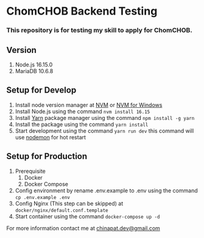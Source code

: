 # ChomCHOB Backend Testing
### This repository is for testing my skill to apply for ChomCHOB.

## Version
1. Node.js 16.15.0
2. MariaDB 10.6.8

## Setup for Develop
1. Install node version manager at [NVM](https://github.com/nvm-sh/nvm) or [NVM for Windows](https://github.com/coreybutler/nvm-windows)
2. Install Node.js using the command `nvm install 16.15`
3. Install [Yarn](https://classic.yarnpkg.com/) package manager using the command `npm install -g yarn`
4. Install the package using the command `yarn install`
5. Start development using the command `yarn run dev` this command will use [nodemon](https://nodemon.io/) for hot restart

## Setup for Production
1. Prerequisite
   1. Docker
   2. Docker Compose
2. Config environment by rename .env.example to .env using the command `cp .env.example .env`
3. Config Nginx (This step can be skipped) at `docker/nginx/default.conf.template`
4. Start container using the command `docker-compose up -d`

For more information contact me at [chinapat.dev@gmail.com](mailto:chinapat.dev@gmail.com)